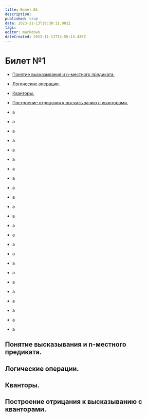 ```yaml
---
title: Билет №1
description: 
published: true
date: 2023-11-13T19:30:11.001Z
tags: 
editor: markdown
dateCreated: 2023-11-11T14:56:13.435Z
---
```


# Билет №1
- [Понятие высказывания и n-местного предиката.](#1)
- <a href="#2">Логические операции.</a>
- <a href="#3">Кванторы.</a>
- <a href="#4">Построение отрицания к высказыванию с кванторами.</a>

- a
- a
- a
- a
- a
- a
- a
- a
- a
- a
- a
- a
- a
- a
- a
- a
- a
- a
- a
- a
- a
- a
- a
- a

## Понятие высказывания и n-местного предиката.
<a name="1"></a>

## Логические операции.
<a name="2"></a>

## Кванторы.
<a name="3"></a>

## Построение отрицания к высказыванию с кванторами.
<a name="4"></a>